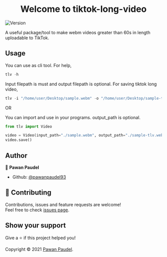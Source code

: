 <h1 align="center">Welcome to tiktok-long-video</h1>
<p>
  <img alt="Version" src="https://img.shields.io/badge/version-0.0.1-blue.svg?cacheSeconds=2592000" />
</p>

A useful package/tool to make webm videos greater than 60s in length uploadable to TikTok.

## Usage

You can use as cli tool.
For help,
```python
tlv -h
```

Input filepath is must and output filepath is optional. For saving tiktok long video,
```python
tlv -i "/home/user/Desktop/sample.webm" -o "/home/user/Desktop/sample-tlv.webm"
```

OR

You can import and use in your programs. 
output_path is optional.
```python
from tlv import Video

video = Video(input_path="./sample.webm", output_path="./sample-tlv.webm")
video.save()
```

## Author

👤 **Pawan Paudel**

* Github: [@pawanpaudel93](https://github.com/pawanpaudel93)

## 🤝 Contributing

Contributions, issues and feature requests are welcome!<br />Feel free to check [issues page](https://github.com/pawanpaudel93/tiktok-long-video/issues). 

## Show your support

Give a ⭐️ if this project helped you!

Copyright © 2021 [Pawan Paudel](https://github.com/pawanpaudel93).<br />